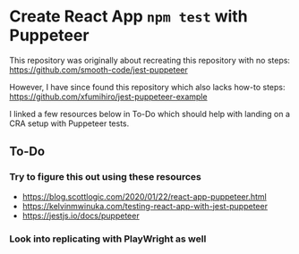 # Create React App `npm test` with Puppeteer

This repository was originally about recreating this repository with no steps:
https://github.com/smooth-code/jest-puppeteer

However, I have since found this repository which also lacks how-to steps:
https://github.com/xfumihiro/jest-puppeteer-example

I linked a few resources below in To-Do which should help with landing on a CRA
setup with Puppeteer tests.

## To-Do

### Try to figure this out using these resources

- https://blog.scottlogic.com/2020/01/22/react-app-puppeteer.html
- https://kelvinmwinuka.com/testing-react-app-with-jest-puppeteer
- https://jestjs.io/docs/puppeteer

### Look into replicating with PlayWright as well
